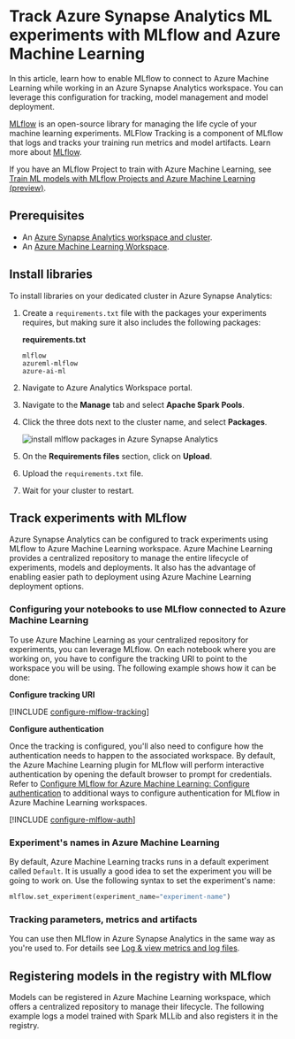 
# Track Azure Synapse Analytics ML experiments with MLflow and Azure Machine Learning

In this article, learn how to enable MLflow to connect to Azure Machine Learning while working in an Azure Synapse Analytics workspace. You can leverage this configuration for tracking, model management and model deployment.

[MLflow](https://www.mlflow.org) is an open-source library for managing the life cycle of your machine learning experiments. MLFlow Tracking is a component of MLflow that logs and tracks your training run metrics and model artifacts. Learn more about [MLflow](concept-mlflow.md). 

If you have an MLflow Project to train with Azure Machine Learning, see [Train ML models with MLflow Projects and Azure Machine Learning (preview)](how-to-train-mlflow-projects.md).

## Prerequisites

* An [Azure Synapse Analytics workspace and cluster](../synapse-analytics/quickstart-create-workspace.md).
* An [Azure Machine Learning Workspace](quickstart-create-resources.md).

## Install libraries

To install libraries on your dedicated cluster in Azure Synapse Analytics:

1. Create a `requirements.txt` file with the packages your experiments requires, but making sure it also includes the following packages:

    __requirements.txt__

    ```pip
    mlflow
    azureml-mlflow
    azure-ai-ml
    ```

3. Navigate to Azure Analytics Workspace portal.

4. Navigate to the **Manage** tab and select **Apache Spark Pools**.

5. Click the three dots next to the cluster name, and select **Packages**.

    ![install mlflow packages in Azure Synapse Analytics](media/how-to-use-mlflow-azure/install-packages.png)

6. On the **Requirements files** section, click on **Upload**.

7. Upload the `requirements.txt` file.

8. Wait for your cluster to restart.

## Track experiments with MLflow

Azure Synapse Analytics can be configured to track experiments using MLflow to Azure Machine Learning workspace. Azure Machine Learning provides a centralized repository to manage the entire lifecycle of experiments, models and deployments. It also has the advantage of enabling easier path to deployment using Azure Machine Learning deployment options.

### Configuring your notebooks to use MLflow connected to Azure Machine Learning

To use Azure Machine Learning as your centralized repository for experiments, you can leverage MLflow. On each notebook where you are working on, you have to configure the tracking URI to point to the workspace you will be using. The following example shows how it can be done:

__Configure tracking URI__

[!INCLUDE [configure-mlflow-tracking](../../includes/machine-learning-mlflow-configure-tracking.md)]

__Configure authentication__

Once the tracking is configured, you'll also need to configure how the authentication needs to happen to the associated workspace. By default, the Azure Machine Learning plugin for MLflow will perform interactive authentication by opening the default browser to prompt for credentials. Refer to [Configure MLflow for Azure Machine Learning: Configure authentication](how-to-use-mlflow-configure-tracking.md#configure-authentication) to additional ways to configure authentication for MLflow in Azure Machine Learning workspaces.

[!INCLUDE [configure-mlflow-auth](../../includes/machine-learning-mlflow-configure-auth.md)]

### Experiment's names in Azure Machine Learning

By default, Azure Machine Learning tracks runs in a default experiment called `Default`. It is usually a good idea to set the experiment you will be going to work on. Use the following syntax to set the experiment's name:

```python
mlflow.set_experiment(experiment_name="experiment-name")
```

### Tracking parameters, metrics and artifacts

You can use then MLflow in Azure Synapse Analytics in the same way as you're used to. For details see [Log & view metrics and log files](how-to-log-view-metrics.md).

## Registering models in the registry with MLflow

Models can be registered in Azure Machine Learning workspace, which offers a centralized repository to manage their lifecycle. The following example logs a model trained with Spark MLLib and also registers it in the registry.
